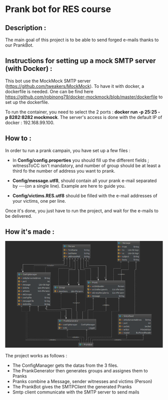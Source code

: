 # Prank bot for RES course

## Description :

The main goal of this project is to be able to send forged e-mails thanks to our PrankBot.

## Instructions for setting up a mock SMTP server (with Docker) : 

This bot use the MockMock SMTP server (https://github.com/tweakers/MockMock). To have it with docker, a dockerfile is needed. One can be find here https://github.com/robinong79/docker-mockmock/blob/master/dockerfile to set up the dockerfile.

To run the container, you need to select the 2 ports : **docker run -p 25:25 -p 8282:8282 mockmock**. The server's access is done with the default IP of docker : 192.168.99.100.

## How to :
In order tu run a prank campain, you have set up a few files :
* In **Config/config.properties** you should fill up the different fields ; witnessToCC isn't mandatory, and number of group should be at least a third fo the number of address you want to prank.

* **Config/message.utf8**, should contain all your prank e-mail separated by ---(on a single line). Example are here to guide you.

* **Config/victims.RES.utf8** should be filled with the e-mail addresses of your victims, one per line.

Once it's done, you just have to run the project, and wait for the e-mails to be delivered.

## How it's made :

![ULM Diagramm](/figures/UML.png)

 The project works as follows :
* The ConfigManager gets the datas from the  3 files.
* The PrankGenerator then generates groups and assignes them to Pranks
* Pranks combine a Message, sender witnesses and victims (Person)
* The PrankBot gives the SMTPClient the generated Pranks
* Smtp client communicate with the SMTP server to send mails
